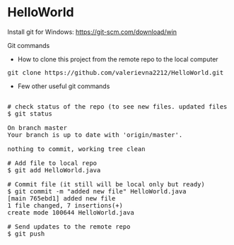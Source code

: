 # HelloWorld

Install git for Windows: https://git-scm.com/download/win

Git commands
- How to clone this project from the remote repo to the local computer
<pre>
git clone https://github.com/valerievna2212/HelloWorld.git
</pre>
- Few other useful git commands
<pre>

# check status of the repo (to see new files. updated files and so on)
$ git status

On branch master
Your branch is up to date with 'origin/master'.

nothing to commit, working tree clean

# Add file to local repo
$ git add HelloWorld.java

# Commit file (it still will be local only but ready)
$ git commit -m "added new file" HelloWorld.java
[main 765ebd1] added new file
1 file changed, 7 insertions(+)
create mode 100644 HelloWorld.java

# Send updates to the remote repo
$ git push
